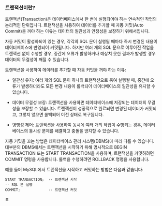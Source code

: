 ### 트랜잭션이란?
트랜잭션(Transaction)은 데이터베이스에서 한 번에 실행되어야 하는 연속적인 작업의 논리적인 단위입니다. 트랜잭션을 사용하여 데이터를 추가할 때 자동 커밋(Auto Commit)을 꺼야 하는 이유는 데이터의 일관성과 안정성을 보장하기 위해서입니다.

자동 커밋이 활성화되어 있는 경우, 각각의 SQL 문이 실행될 때마다 즉시 변경된 내용이 데이터베이스에 반영되어 커밋됩니다. 하지만 여러 개의 SQL 문으로 이루어진 작업을 트랜잭션 없이 수행할 경우, 중간에 오류가 발생하거나 예상치 못한 결과가 발생할 경우 데이터의 무결성이 깨질 수 있습니다.

트랜잭션을 사용하여 데이터를 추가할 때 자동 커밋을 꺼야 하는 이유:

* 일관성 유지: 여러 개의 SQL 문이 하나의 트랜잭션으로 묶여 실행될 때, 중간에 오류가 발생하더라도 모든 변경 내용이 롤백되어 데이터베이스의 일관성을 유지할 수 있습니다.

* 데이터 무결성 보장: 트랜잭션을 사용하면 데이터베이스에 저장되는 데이터의 무결성을 보장할 수 있습니다. 트랜잭션이 성공적으로 완료되면 변경된 데이터가 커밋되고, 그렇지 않으면 롤백되어 이전 상태로 복구됩니다.

* 병행성 제어: 트랜잭션을 사용하여 동시에 여러 개의 작업이 수행되는 경우, 데이터베이스의 동시성 문제를 해결하고 충돌을 방지할 수 있습니다.

자동 커밋을 끄는 방법은 데이터베이스 관리 시스템(DBMS)에 따라 다를 수 있습니다. 대부분의 DBMS에서는 트랜잭션을 시작하기 위해 명시적으로 BEGIN TRANSACTION 또는 START TRANSACTION을 사용하며, 트랜잭션을 커밋하려면 COMMIT 명령을 사용합니다. 롤백을 수행하려면 ROLLBACK 명령을 사용합니다.

예를 들어 MySQL에서 트랜잭션을 시작하고 커밋하는 방법은 다음과 같습니다:

    START TRANSACTION;  -- 트랜잭션 시작
    -- SQL 문 실행
    COMMIT;             -- 트랜잭션 커밋
ㅌ